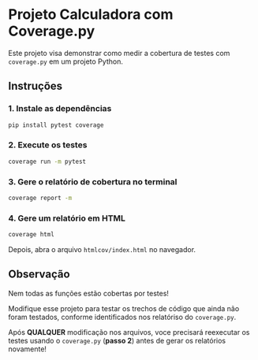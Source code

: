 # Projeto Calculadora com Coverage.py

Este projeto visa demonstrar como medir a cobertura de testes com `coverage.py` em um projeto Python.

## Instruções

### 1. Instale as dependências

```bash
pip install pytest coverage
```

### 2. Execute os testes 

```bash
coverage run -m pytest
```

### 3. Gere o relatório de cobertura no terminal

```bash
coverage report -m
```

### 4. Gere um relatório em HTML

```bash
coverage html
```

Depois, abra o arquivo `htmlcov/index.html` no navegador.

## Observação

Nem todas as funções estão cobertas por testes! 

Modifique esse projeto para testar os trechos de código que ainda não foram testados, conforme identificados nos relatóriso do ``coverage.py``.

Após **QUALQUER** modificação nos arquivos, voce precisará reexecutar os testes usando o ``coverage.py`` (**passo 2**) antes de gerar os relatórios novamente!
